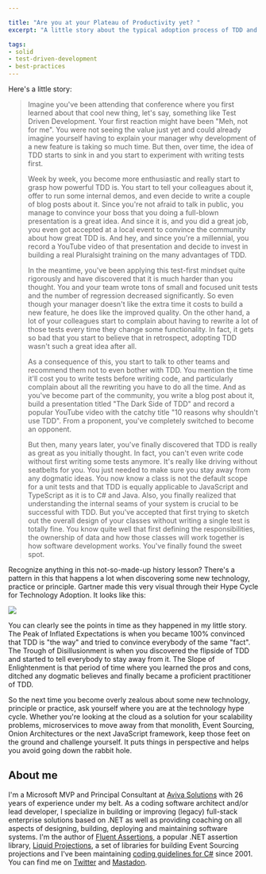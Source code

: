 ```yaml
---

title: "Are you at your Plateau of Productivity yet? "
excerpt: "A little story about the typical adoption process of TDD and how that works for other tools, principles and practices"

tags:
- solid
- test-driven-development
- best-practices
---
```


Here's a little story:
> Imagine you've been attending that conference where you first learned about that cool new thing, let's say, something like Test Driven Development. Your first reaction might have been "Meh, not for me". You were not seeing the value just yet and could already imagine yourself having to explain your manager why development of a new feature is taking so much time. But then, over time, the idea of TDD starts to sink in and you start to experiment with writing tests first. 
> 
> Week by week, you become more enthusiastic and really start to grasp how powerful TDD is. You start to tell your colleagues about it, offer to run some internal demos, and even decide to write a couple of blog posts about it. Since you're not afraid to talk in public, you manage to convince your boss that you doing a full-blown presentation is a great idea. And since it is, and you did a great job, you even got accepted at a local event to convince the community about how great TDD is. And hey, and since you're a millennial, you record a YouTube video of that presentation and decide to invest in building a real Pluralsight training on the many advantages of TDD. 
>
> In the meantime, you've been applying this test-first mindset quite rigorously and have discovered that it is much harder than you thought. You and your team wrote tons of small and focused unit tests and the number of regression decreased significantly. So even though your manager doesn't like the extra time it costs to build a new feature, he does like the improved quality. On the other hand, a lot of your colleagues start to complain about having to rewrite a lot of those tests every time they change some functionality. In fact, it gets so bad that you start to believe that in retrospect, adopting TDD wasn't such a great idea after all.
>
> As a consequence of this, you start to talk to other teams and recommend them not to even bother with TDD. You mention the time it'll cost you to write tests before writing code, and particularly complain about all the rewriting you have to do all the time. And as you've become part of the community, you write a blog post about it, build a presentation titled "The Dark Side of TDD" and record a popular YouTube video with the catchy title "10 reasons why shouldn't use TDD". From a proponent, you've completely switched to become an opponent. 
> 
> But then, many years later, you've finally discovered that TDD is really as great as you initially thought. In fact, you can't even write code without first writing some tests anymore. It's really like driving without seatbelts for you. You just needed to make sure you stay away from any dogmatic ideas. You now know a class is not the default scope for a unit tests and that TDD is equally applicable to JavaScript and TypeScript as it is to C# and Java. Also, you finally realized that understanding the internal seams of your system is crucial to be successful with TDD. But you've accepted that first trying to sketch out the overall design of your classes without writing a single test is totally fine. You know quite well that first defining the responsibilities, the ownership of data and how those classes will work together is how software development works. You've finally found the sweet spot.

Recognize anything in this not-so-made-up history lesson? There's a pattern in this that happens a lot when discovering some new technology, practice or principle. Gartner made this very visual through their Hype Cycle for Technology Adoption. It looks like this:

<img src="{{ site.url }}{{ site.baseurl }}/assets/images/posts/2023/gartner-hype-cycle.png" class="align-center"/> 

You can clearly see the points in time as they happened in my little story. The Peak of Inflated Expectations is when you became 100% convinced that TDD is "the way" and tried to convince everybody of the same "fact". The Trough of Disillusionment is when you discovered the flipside of TDD and started to tell everybody to stay away from it. The Slope of Enlightenment is that period of time where you learned the pros and cons, ditched any dogmatic believes and finally became a proficient practitioner of TDD. 

So the next time you become overly zealous about some new technology, principle or practice, ask yourself where you are at the technology hype cycle. Whether you're looking at the cloud as a solution for your scalability problems, microservices to move away from that monolith, Event Sourcing, Onion Architectures or the next JavaScript framework, keep those feet on the ground and challenge yourself. It puts things in perspective and helps you avoid going down the rabbit hole. 

## About me
I'm a Microsoft MVP and Principal Consultant at [Aviva Solutions](https://avivasolutions.nl/) with 26 years of experience under my belt. As a coding software architect and/or lead developer, I specialize in building or improving (legacy) full-stack enterprise solutions based on .NET as well as providing coaching on all aspects of designing, building, deploying and maintaining software systems. I'm the author of [Fluent Assertions](https://www.fluentassertions.com), a popular .NET assertion library, [Liquid Projections](https://www.liquidprojections.net), a set of libraries for building Event Sourcing projections and I've been maintaining [coding guidelines for C#](https://www.csharpcodingguidelines.com) since 2001. You can find me on [Twitter](https://twitter.com/ddoomen) and [Mastadon](https://mastodon.social/@ddoomen).